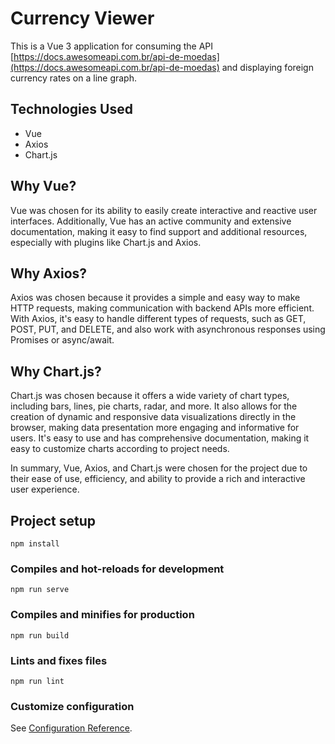 # Currency Viewer

This is a Vue 3 application for consuming the API [https://docs.awesomeapi.com.br/api-de-moedas](https://docs.awesomeapi.com.br/api-de-moedas) and displaying foreign currency rates on a line graph.

## Technologies Used

-   Vue
-   Axios
-   Chart.js

## Why Vue?

Vue was chosen for its ability to easily create interactive and reactive user interfaces. Additionally, Vue has an active community and extensive documentation, making it easy to find support and additional resources, especially with plugins like Chart.js and Axios.

## Why Axios?

Axios was chosen because it provides a simple and easy way to make HTTP requests, making communication with backend APIs more efficient. With Axios, it's easy to handle different types of requests, such as GET, POST, PUT, and DELETE, and also work with asynchronous responses using Promises or async/await.

## Why Chart.js?

Chart.js was chosen because it offers a wide variety of chart types, including bars, lines, pie charts, radar, and more. It also allows for the creation of dynamic and responsive data visualizations directly in the browser, making data presentation more engaging and informative for users. It's easy to use and has comprehensive documentation, making it easy to customize charts according to project needs.

In summary, Vue, Axios, and Chart.js were chosen for the project due to their ease of use, efficiency, and ability to provide a rich and interactive user experience.

## Project setup
```
npm install
```

### Compiles and hot-reloads for development
```
npm run serve
```

### Compiles and minifies for production
```
npm run build
```

### Lints and fixes files
```
npm run lint
```

### Customize configuration
See [Configuration Reference](https://cli.vuejs.org/config/).
